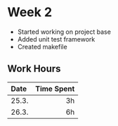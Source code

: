 # Week 2

- Started working on project base
- Added unit test framework
- Created makefile

## Work Hours
| Date  | Time Spent |
| :---- | ---------: |
| 25.3. | 3h         |
| 26.3. | 6h         |


